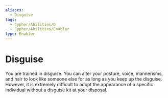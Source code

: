 ```yaml
---
aliases:
  - Disguise
tags:
  - Cypher/Abilities/D
  - Cypher/Abilities/Enabler
type: Enabler
---
```


# Disguise

You are trained in disguise. You can alter your posture, voice, mannerisms, and hair to look like someone else for as long as you keep up the disguise. However, it is extremely difficult to adopt the appearance of a specific individual without a disguise kit at your disposal.
